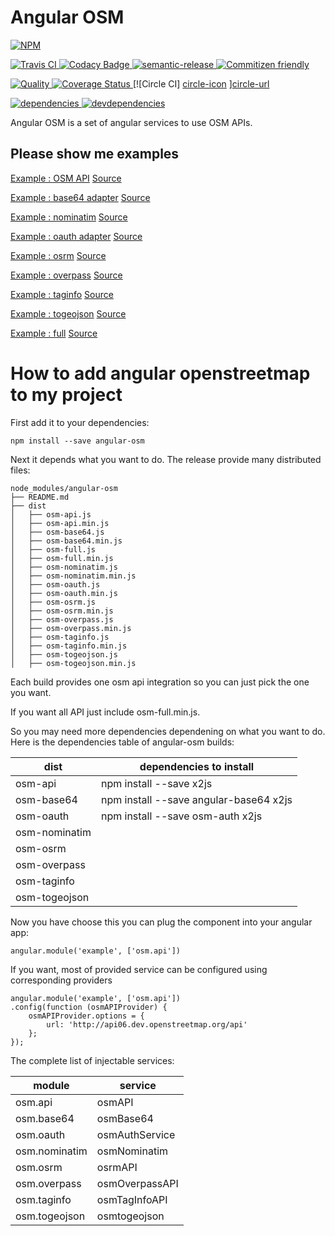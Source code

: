 Angular OSM
===========

[![NPM][npm-icon] ][npm-url]

[![Travis CI][travis-ci-image] ][travis-ci-url]
[![Codacy Badge][codacy-image] ][codacy-url]
[![semantic-release][semantic-image] ][semantic-url]
[![Commitizen friendly][commitizen-image] ][commitizen-url]

[![Quality][quality-badge] ][quality-url]
[![Coverage Status][coverage-image] ][coverage-url]
[![Circle CI] [circle-icon] ][circle-url]

[![dependencies][dependencies-image] ][dependencies-url]
[![devdependencies][devdependencies-image] ][devdependencies-url]

[npm-icon]: https://nodei.co/npm/angular-osm.png?downloads=true
[npm-url]: https://npmjs.org/package/angular-osm
[travis-ci-image]: https://travis-ci.org/toutpt/angular-osm.png?branch=master
[travis-ci-url]: https://travis-ci.org/toutpt/angular-osm

[coverage-image]: https://coveralls.io/repos/github/toutpt/angular-osm/badge.svg?branch=master
[coverage-url]: https://toutpt.github.io/angular-osm/coverage/index.html
[dependencies-image]: https://david-dm.org/toutpt/angular-osm.png
[dependencies-url]: https://david-dm.org/toutpt/angular-osm
[devdependencies-image]: https://david-dm.org/toutpt/angular-osm/dev-status.png
[devdependencies-url]: https://david-dm.org/toutpt/angular-osm#info=devDependencies

[codacy-image]: https://api.codacy.com/project/badge/Grade/aa28c31e62114c2591e7a7e3161d48ca
[codacy-url]: https://www.codacy.com/public/toutpt/angular-osm.git
[semantic-image]: https://img.shields.io/badge/%20%20%F0%9F%93%A6%F0%9F%9A%80-semantic--release-e10079.svg
[semantic-url]: https://github.com/semantic-release/semantic-release
[commitizen-image]: https://img.shields.io/badge/commitizen-friendly-brightgreen.svg
[commitizen-url]: http://commitizen.github.io/cz-cli/


[quality-badge]: http://npm.packagequality.com/shield/angular-osm.svg
[quality-url]: http://packagequality.com/#?package=angular-osm

[circle-icon]: https://circleci.com/gh/toutpt/angular-osm.svg?style=svg
[circle-url]: https://circleci.com/gh/toutpt/angular-osm


Angular OSM is a set of angular services to use OSM APIs.

Please show me examples
-----------------------

[Example : OSM API](http://toutpt.github.io/angular-osm/examples/api)
[Source](https://github.com/toutpt/angular-osm/tree/gh-pages/examples/api)

[Example : base64 adapter](http://toutpt.github.io/angular-osm/examples/base64)
[Source](https://github.com/toutpt/angular-osm/tree/gh-pages/examples/base64)

[Example : nominatim](http://toutpt.github.io/angular-osm/examples/nominatim)
[Source](https://github.com/toutpt/angular-osm/tree/gh-pages/examples/nominatim)

[Example : oauth adapter](http://toutpt.github.io/angular-osm/examples/oauth)
[Source](https://github.com/toutpt/angular-osm/tree/gh-pages/examples/oauth)

[Example : osrm](http://toutpt.github.io/angular-osm/examples/osrm)
[Source](https://github.com/toutpt/angular-osm/tree/gh-pages/examples/osrm)

[Example : overpass](http://toutpt.github.io/angular-osm/examples/overpass)
[Source](https://github.com/toutpt/angular-osm/tree/gh-pages/examples/overpass)

[Example : taginfo](http://toutpt.github.io/angular-osm/examples/taginfo)
[Source](https://github.com/toutpt/angular-osm/tree/gh-pages/examples/taginfo)

[Example : togeojson](http://toutpt.github.io/angular-osm/examples/togeojson)
[Source](https://github.com/toutpt/angular-osm/tree/gh-pages/examples/togeojson)

[Example : full](http://toutpt.github.io/angular-osm/examples/full)
[Source](https://github.com/toutpt/angular-osm/tree/gh-pages/examples/full)



How to add angular openstreetmap to my project
==============================================

First add it to your dependencies:

    npm install --save angular-osm

Next it depends what you want to do. The release provide many distributed files:

    node_modules/angular-osm
    ├── README.md
    ├── dist
    │   ├── osm-api.js
    │   ├── osm-api.min.js
    │   ├── osm-base64.js
    │   ├── osm-base64.min.js
    │   ├── osm-full.js
    │   ├── osm-full.min.js
    │   ├── osm-nominatim.js
    │   ├── osm-nominatim.min.js
    │   ├── osm-oauth.js
    │   ├── osm-oauth.min.js
    │   ├── osm-osrm.js
    │   ├── osm-osrm.min.js
    │   ├── osm-overpass.js
    │   ├── osm-overpass.min.js
    │   ├── osm-taginfo.js
    │   ├── osm-taginfo.min.js
    │   ├── osm-togeojson.js
    │   ├── osm-togeojson.min.js

Each build provides one osm api integration so you can just pick the one you want.

If you want all API just include osm-full.min.js.

So you may need more dependencies dependening on what you want to do.
Here is the dependencies table of angular-osm builds:

| dist          | dependencies to install                          |
|---------------|--------------------------------------------------|
| osm-api       | npm install --save x2js                          |
| osm-base64    | npm install --save angular-base64 x2js           |
| osm-oauth     | npm install --save osm-auth x2js                 |
| osm-nominatim |                                                  |
| osm-osrm      |                                                  |
| osm-overpass  |                                                  |
| osm-taginfo   |                                                  |
| osm-togeojson |                                                  |

Now you have choose this you can plug the component into your angular app:


    angular.module('example', ['osm.api'])



If you want, most of provided service can be configured using corresponding providers

    angular.module('example', ['osm.api'])
    .config(function (osmAPIProvider) {
        osmAPIProvider.options = {
            url: 'http://api06.dev.openstreetmap.org/api'
        };
    });


The complete list of injectable services:

| module        | service                    |
|---------------|----------------------------|
| osm.api       | osmAPI                     |
| osm.base64    | osmBase64                  |
| osm.oauth     | osmAuthService             |
| osm.nominatim | osmNominatim               |
| osm.osrm      | osrmAPI                    |
| osm.overpass  | osmOverpassAPI             |
| osm.taginfo   | osmTagInfoAPI              |
| osm.togeojson | osmtogeojson               |
